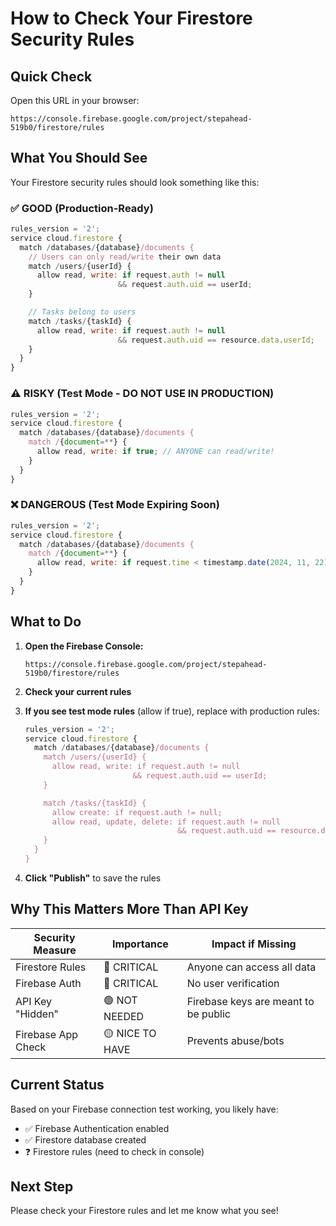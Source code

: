 # How to Check Your Firestore Security Rules

## Quick Check

Open this URL in your browser:
```
https://console.firebase.google.com/project/stepahead-519b0/firestore/rules
```

## What You Should See

Your Firestore security rules should look something like this:

### ✅ GOOD (Production-Ready)
```javascript
rules_version = '2';
service cloud.firestore {
  match /databases/{database}/documents {
    // Users can only read/write their own data
    match /users/{userId} {
      allow read, write: if request.auth != null
                        && request.auth.uid == userId;
    }

    // Tasks belong to users
    match /tasks/{taskId} {
      allow read, write: if request.auth != null
                        && request.auth.uid == resource.data.userId;
    }
  }
}
```

### ⚠️ RISKY (Test Mode - DO NOT USE IN PRODUCTION)
```javascript
rules_version = '2';
service cloud.firestore {
  match /databases/{database}/documents {
    match /{document=**} {
      allow read, write: if true; // ANYONE can read/write!
    }
  }
}
```

### ❌ DANGEROUS (Test Mode Expiring Soon)
```javascript
rules_version = '2';
service cloud.firestore {
  match /databases/{database}/documents {
    match /{document=**} {
      allow read, write: if request.time < timestamp.date(2024, 11, 22);
    }
  }
}
```

## What to Do

1. **Open the Firebase Console:**
   ```
   https://console.firebase.google.com/project/stepahead-519b0/firestore/rules
   ```

2. **Check your current rules**

3. **If you see test mode rules** (allow if true), replace with production rules:
   ```javascript
   rules_version = '2';
   service cloud.firestore {
     match /databases/{database}/documents {
       match /users/{userId} {
         allow read, write: if request.auth != null
                           && request.auth.uid == userId;
       }

       match /tasks/{taskId} {
         allow create: if request.auth != null;
         allow read, update, delete: if request.auth != null
                                     && request.auth.uid == resource.data.userId;
       }
     }
   }
   ```

4. **Click "Publish"** to save the rules

## Why This Matters More Than API Key

| Security Measure | Importance | Impact if Missing |
|------------------|------------|-------------------|
| Firestore Rules | 🔴 CRITICAL | Anyone can access all data |
| Firebase Auth | 🔴 CRITICAL | No user verification |
| API Key "Hidden" | 🟢 NOT NEEDED | Firebase keys are meant to be public |
| Firebase App Check | 🟡 NICE TO HAVE | Prevents abuse/bots |

## Current Status

Based on your Firebase connection test working, you likely have:
- ✅ Firebase Authentication enabled
- ✅ Firestore database created
- ❓ Firestore rules (need to check in console)

## Next Step

Please check your Firestore rules and let me know what you see!
